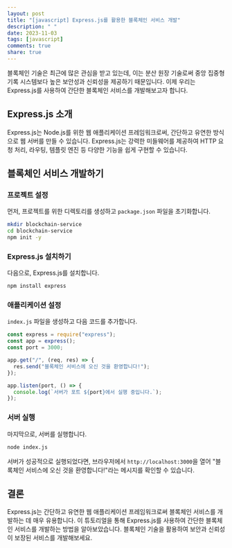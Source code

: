 ```yaml
---
layout: post
title: "[javascript] Express.js를 활용한 블록체인 서비스 개발"
description: " "
date: 2023-11-03
tags: [javascript]
comments: true
share: true
---
```


블록체인 기술은 최근에 많은 관심을 받고 있는데, 이는 분산 원장 기술로써 중앙 집중형 기록 시스템보다 높은 보안성과 신뢰성을 제공하기 때문입니다. 이제 우리는 Express.js를 사용하여 간단한 블록체인 서비스를 개발해보고자 합니다.

## Express.js 소개

Express.js는 Node.js를 위한 웹 애플리케이션 프레임워크로써, 간단하고 유연한 방식으로 웹 서버를 만들 수 있습니다. Express.js는 강력한 미들웨어를 제공하여 HTTP 요청 처리, 라우팅, 템플릿 엔진 등 다양한 기능을 쉽게 구현할 수 있습니다.

## 블록체인 서비스 개발하기

### 프로젝트 설정

먼저, 프로젝트를 위한 디렉토리를 생성하고 `package.json` 파일을 초기화합니다.

```bash
mkdir blockchain-service
cd blockchain-service
npm init -y
```

### Express.js 설치하기

다음으로, Express.js를 설치합니다.

```bash
npm install express
```

### 애플리케이션 설정

`index.js` 파일을 생성하고 다음 코드를 추가합니다.

```javascript
const express = require("express");
const app = express();
const port = 3000;

app.get("/", (req, res) => {
  res.send("블록체인 서비스에 오신 것을 환영합니다!");
});

app.listen(port, () => {
  console.log(`서버가 포트 ${port}에서 실행 중입니다.`);
});
```

### 서버 실행

마지막으로, 서버를 실행합니다.

```bash
node index.js
```

서버가 성공적으로 실행되었다면, 브라우저에서 `http://localhost:3000`을 열어 "블록체인 서비스에 오신 것을 환영합니다!"라는 메시지를 확인할 수 있습니다.

## 결론

Express.js는 간단하고 유연한 웹 애플리케이션 프레임워크로써 블록체인 서비스를 개발하는 데 매우 유용합니다. 이 튜토리얼을 통해 Express.js를 사용하여 간단한 블록체인 서비스를 개발하는 방법을 알아보았습니다. 블록체인 기술을 활용하여 보안과 신뢰성이 보장된 서비스를 개발해보세요.